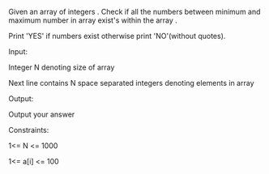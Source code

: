 Given an array of integers . Check if all the numbers between minimum and maximum number in array exist's within the array .

Print 'YES' if numbers exist otherwise print 'NO'(without quotes).

Input:

Integer N denoting size of array

Next line contains N space separated integers denoting elements in array

Output:

Output your answer

Constraints:

1<= N <= 1000

1<= a[i] <= 100
